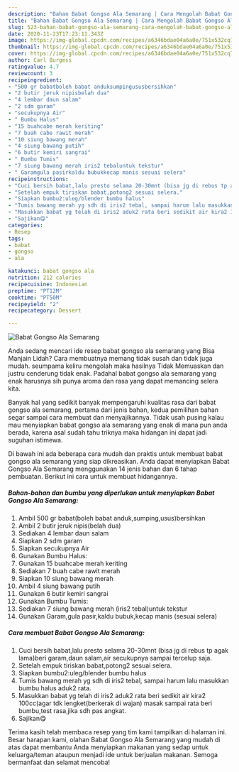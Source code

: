 ```yaml
---
description: "Bahan Babat Gongso Ala Semarang | Cara Mengolah Babat Gongso Ala Semarang Yang Mudah Dan Praktis"
title: "Bahan Babat Gongso Ala Semarang | Cara Mengolah Babat Gongso Ala Semarang Yang Mudah Dan Praktis"
slug: 523-bahan-babat-gongso-ala-semarang-cara-mengolah-babat-gongso-ala-semarang-yang-mudah-dan-praktis
date: 2020-11-23T17:23:11.343Z
image: https://img-global.cpcdn.com/recipes/a6346bdae04a6a0e/751x532cq70/babat-gongso-ala-semarang-foto-resep-utama.jpg
thumbnail: https://img-global.cpcdn.com/recipes/a6346bdae04a6a0e/751x532cq70/babat-gongso-ala-semarang-foto-resep-utama.jpg
cover: https://img-global.cpcdn.com/recipes/a6346bdae04a6a0e/751x532cq70/babat-gongso-ala-semarang-foto-resep-utama.jpg
author: Carl Burgess
ratingvalue: 4.7
reviewcount: 3
recipeingredient:
- "500 gr babatboleh babat anduksumpingususbersihkan"
- "2 butir jeruk nipisbelah dua"
- "4 lembar daun salam"
- "2 sdm garam"
- "secukupnya Air"
- " Bumbu Halus"
- "15 buahcabe merah keriting"
- "7 buah cabe rawit merah"
- "10 siung bawang merah"
- "4 siung bawang putih"
- "6 butir kemiri sangrai"
- " Bumbu Tumis"
- "7 siung bawang merah iris2 tebaluntuk tekstur"
- " Garamgula pasirkaldu bubukkecap manis sesuai selera"
recipeinstructions:
- "Cuci bersih babat,lalu presto selama 20-30mnt (bisa jg di rebus tp agak lama)beri garam,daun salam,air secukupnya sampai tercelup saja."
- "Setelah empuk tiriskan babat,potong2 sesuai selera."
- "Siapkan bumbu2:uleg/blender bumbu halus"
- "Tumis bawang merah yg sdh di iris2 tebal, sampai harum lalu masukkan bumbu halus aduk2 rata."
- "Masukkan babat yg telah di iris2 aduk2 rata beri sedikit air kira2 100cc(agar tdk lengket(berkerak di wajan) masak sampai rata beri bumbu,test rasa,jika sdh pas angkat."
- "Sajikan😋"
categories:
- Resep
tags:
- babat
- gongso
- ala

katakunci: babat gongso ala 
nutrition: 212 calories
recipecuisine: Indonesian
preptime: "PT12M"
cooktime: "PT50M"
recipeyield: "2"
recipecategory: Dessert

---
```



![Babat Gongso Ala Semarang](https://img-global.cpcdn.com/recipes/a6346bdae04a6a0e/751x532cq70/babat-gongso-ala-semarang-foto-resep-utama.jpg)

Anda sedang mencari ide resep babat gongso ala semarang yang Bisa Manjain Lidah? Cara membuatnya memang tidak susah dan tidak juga mudah. seumpama keliru mengolah maka hasilnya Tidak Memuaskan dan justru cenderung tidak enak. Padahal babat gongso ala semarang yang enak harusnya sih punya aroma dan rasa yang dapat memancing selera kita.



Banyak hal yang sedikit banyak mempengaruhi kualitas rasa dari babat gongso ala semarang, pertama dari jenis bahan, kedua pemilihan bahan segar sampai cara membuat dan menyajikannya. Tidak usah pusing kalau mau menyiapkan babat gongso ala semarang yang enak di mana pun anda berada, karena asal sudah tahu triknya maka hidangan ini dapat jadi suguhan istimewa.


Di bawah ini ada beberapa cara mudah dan praktis untuk membuat babat gongso ala semarang yang siap dikreasikan. Anda dapat menyiapkan Babat Gongso Ala Semarang menggunakan 14 jenis bahan dan 6 tahap pembuatan. Berikut ini cara untuk membuat hidangannya.

<!--inarticleads1-->

##### Bahan-bahan dan bumbu yang diperlukan untuk menyiapkan Babat Gongso Ala Semarang:

1. Ambil 500 gr babat(boleh babat anduk,sumping,usus)bersihkan
1. Ambil 2 butir jeruk nipis(belah dua)
1. Sediakan 4 lembar daun salam
1. Siapkan 2 sdm garam
1. Siapkan secukupnya Air
1. Gunakan  Bumbu Halus:
1. Gunakan 15 buahcabe merah keriting
1. Sediakan 7 buah cabe rawit merah
1. Siapkan 10 siung bawang merah
1. Ambil 4 siung bawang putih
1. Gunakan 6 butir kemiri sangrai
1. Gunakan  Bumbu Tumis:
1. Sediakan 7 siung bawang merah (iris2 tebal)untuk tekstur
1. Gunakan  Garam,gula pasir,kaldu bubuk,kecap manis (sesuai selera)




<!--inarticleads2-->

##### Cara membuat Babat Gongso Ala Semarang:

1. Cuci bersih babat,lalu presto selama 20-30mnt (bisa jg di rebus tp agak lama)beri garam,daun salam,air secukupnya sampai tercelup saja.
1. Setelah empuk tiriskan babat,potong2 sesuai selera.
1. Siapkan bumbu2:uleg/blender bumbu halus
1. Tumis bawang merah yg sdh di iris2 tebal, sampai harum lalu masukkan bumbu halus aduk2 rata.
1. Masukkan babat yg telah di iris2 aduk2 rata beri sedikit air kira2 100cc(agar tdk lengket(berkerak di wajan) masak sampai rata beri bumbu,test rasa,jika sdh pas angkat.
1. Sajikan😋




Terima kasih telah membaca resep yang tim kami tampilkan di halaman ini. Besar harapan kami, olahan Babat Gongso Ala Semarang yang mudah di atas dapat membantu Anda menyiapkan makanan yang sedap untuk keluarga/teman ataupun menjadi ide untuk berjualan makanan. Semoga bermanfaat dan selamat mencoba!
